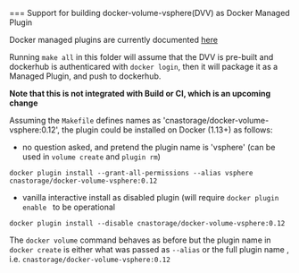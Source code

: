 === Support for building docker-volume-vsphere(DVV) as Docker Managed Plugin

Docker managed plugins are currently documented [here](https://docs.docker.com/engine/extend/)

Running `make all` in this folder will assume that
the DVV is pre-built and dockerhub is authenticared with `docker login`, then it will  package it
as a Managed Plugin, and push to dockerhub.

**Note that this is not integrated with Build or CI, which is an upcoming change**

Assuming the `Makefile`  defines names as 'cnastorage/docker-volume-vsphere:0.12', the plugin  could
be installed on Docker (1.13+) as follows:

* no question asked, and pretend the plugin name is 'vsphere' (can be used in `volume create` and `plugin rm`)
```
docker plugin install --grant-all-permissions --alias vsphere cnastorage/docker-volume-vsphere:0.12
```
* vanilla interactive install as disabled plugin (will require `docker plugin enable `  to be operational
```
docker plugin install --disable cnastorage/docker-volume-vsphere:0.12
```

The `docker volume` command behaves as before but the plugin name in `docker create` is either what was passed as `--alias` or the full plugin name , i.e. `cnastorage/docker-volume-vsphere:0.12`